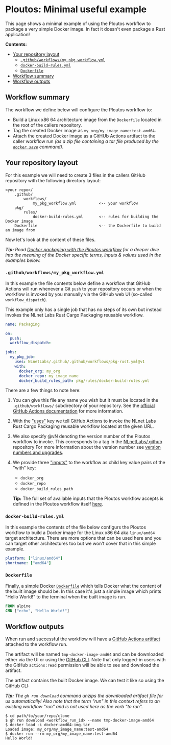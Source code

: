 # Ploutos: Minimal useful example

This page shows a minimal example of using the Ploutos workflow to package a very simple Docker image. In fact it doesn't even package a Rust application!

**Contents:**
- [Your repository layout](#your-repository-layout)
  - [`.github/workflows/my_pkg_workflow.yml`](#github-workflows-my-pkg-workflow-yml)
  - [`docker-build-rules.yml`](#docker-build-rules-yml)
  - [`Dockerfile`](#dockerfile)
- [Workflow summary](#workflow-summary)
- [Workflow outputs](#workflow-outputs)

## Workflow summary

The workflow we define below will configure the Ploutos workflow to:

- Build a Linux x86 64 architecture image from the `Dockerfile` located in the root of the callers repository.
- Tag the created Docker image as `my_org/my_image_name:test-amd64`.
- Attach the created Docker image as a GitHUb Actions artifact to the caller workflow run _(as a zip file containing a tar file produced by the [`docker save`](https://docs.docker.com/engine/reference/commandline/save/) command)_.

## Your repository layout

For this example we will need to create 3 files in the callers GitHub repository with the following directory layout:

```
<your repo>/
    .github/
        workflows/
            my_pkg_workflow.yml          <-- your workflow
    pkg/
        rules/
            docker-build-rules.yml       <-- rules for building the Docker image
    Dockerfile                           <-- the Dockerfile to build an image from
```

Now let's look at the content of these files.

_**Tip:** Read [Docker packaging with the Ploutos workflow](./docker_packaging.md) for a deeper dive into the meaning of the Docker specific terms, inputs & values used in the examples below._

### `.github/workflows/my_pkg_workflow.yml`

In this example the file contents below define a workflow that GitHub Actions will run whenever a Git `push` to your repository occurs or when the workflow is invoked by you manually via the GitHub web UI (so-called `workflow_dispatch`).

This example only has a single job that has no steps of its own but instead invokes the NLnet Labs Rust Cargo Packaging reusable workflow.

```yaml
name: Packaging

on:
  push:
  workflow_dispatch:

jobs:
  my_pkg_job:
    uses: NLnetLabs/.github/.github/workflows/pkg-rust.yml@v1
    with:
      docker_org: my_org
      docker_repo: my_image_name
      docker_build_rules_path: pkg/rules/docker-build-rules.yml
```

There are a few things to note here:

1. You can give this file any name you wish but it must be located in the `.github/workflows/` subdirectory of your repository. See the [official GitHub Actions documentation](https://docs.github.com/en/actions/using-workflows/about-workflows#create-an-example-workflow) for more information.

2. With the ["uses"](https://docs.github.com/en/actions/using-workflows/workflow-syntax-for-github-actions#jobsjob_iduses) key we tell GitHub Actions to invoke the NLnet Labs Rust Cargo Packaging reusable workflow located at the given URL.

3. We also specify @vN denoting the version number of the Ploutos workflow to invoke. This corresponds to a tag in the [NLnetLabs/.github](https://github.com/NLnetLabs/.github/tags/) repository For more information about the version number see [version numbers and upgrades](./README.md#pkg-workflow-version-numbers-and-upgrades).

4. We provide three ["inputs"](https://docs.github.com/en/actions/using-workflows/reusing-workflows#using-inputs-and-secrets-in-a-reusable-workflow) to the workflow as child key value pairs of the "with" key:
   - `docker_org`
   - `docker_repo`
   - `docker_build_rules_path`

   **Tip:** The full set of available inputs that the Ploutos workflow accepts is defined in the Ploutos workflow itself [here](https://github.com/NLnetLabs/.github/blob/main/.github/workflows/pkg-rust.yml#L131).

### `docker-build-rules.yml`

In this example the contents of the file below configurs the Ploutos workflow to build a Docker image for the Linux x86 64 aka `linux/amd64` target architecture. There are more options that can be used here and you can target other architectures too but we won't cover that in this simple example.

```yaml
platform: ["linux/amd64"]
shortname: ["amd64"]
```

### `Dockerfile`

Finally, a simple Docker [`Dockerfile`](https://docs.docker.com/engine/reference/builder/) which tells Docker what the content of the built image should be. In this case it's just a simple image which prints "Hello World!" to the terminal when the built image is run.

```Dockerfile
FROM alpine
CMD ["echo", "Hello World!"]
```

## Workflow outputs

When run and successful the workflow will have a [GitHub Actions artifact](https://docs.github.com/en/actions/using-workflows/storing-workflow-data-as-artifacts) attached to the workflow run.

The artifact will be named `tmp-docker-image-amd64` and can be downloaded either via the UI or using the [GitHub CLI](https://docs.github.com/en/github-cli/github-cli/about-github-cli). Note that only logged-in users with the GitHub `actions:read` permission will be able to see and download the artifact.

The artifact contains the built Docker image. We can test it like so using the GitHub CLI:

_**Tip:** The `gh run download` command unzips the downloaded artifact file for us automatically! Also note that the term "run" in this context refers to an existing workflow "run" and is not used here as the verb "to run"._

```
$ cd path/to/your/repo/clone
$ gh run download <workflow_run_id> --name tmp-docker-image-amd64
$ docker load -i docker-amd64-img.tar
Loaded image: my_org/my_image_name:test-amd64
$ docker run --rm my_org/my_image_name:test-amd64
Hello World!
```